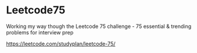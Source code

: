 # Leetcode75
Working my way though the Leetcode 75 challenge - 75 essential &amp; trending problems for interview prep

https://leetcode.com/studyplan/leetcode-75/
